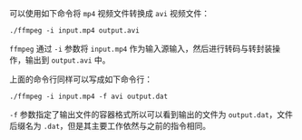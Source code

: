 可以使用如下命令将 `mp4` 视频文件转换成 `avi` 视频文件：

```shell
./ffmpeg -i input.mp4 output.avi
```

`ffmpeg` 通过 `-i` 参数将 `input.mp4` 作为输入源输入，然后进行转码与转封装操作，输出到 `output.avi` 中。

上面的命令行同样可以写成如下命令行：

```shell
./ffmpeg -i input.mp4 -f avi output.dat
```

`-f` 参数指定了输出文件的容器格式所以可以看到输出的文件为 `output.dat`，文件后缀名为 `.dat`，但是其主要工作依然与之前的指令相同。